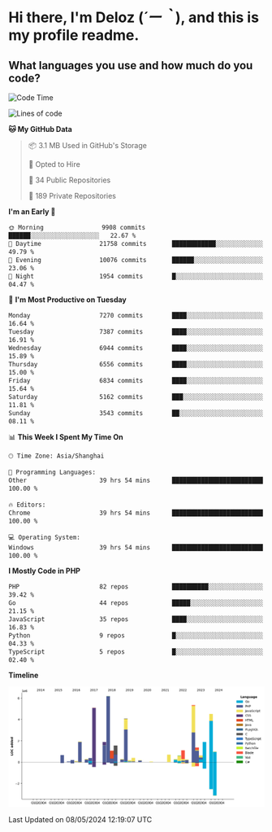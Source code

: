 # **Hi there, I'm Deloz (*´ー｀*), and this is my profile readme.**

## **What languages you use and how much do you code?**

<!--START_SECTION:waka-->
![Code Time](http://img.shields.io/badge/Code%20Time-3%2C937%20hrs%2037%20mins-blue)

![Lines of code](https://img.shields.io/badge/From%20Hello%20World%20I%27ve%20Written-42.1%20million%20lines%20of%20code-blue)

**🐱 My GitHub Data** 

> 📦 3.1 MB Used in GitHub's Storage 
 > 
> 💼 Opted to Hire
 > 
> 📜 34 Public Repositories 
 > 
> 🔑 189 Private Repositories 
 > 
**I'm an Early 🐤** 

```text
🌞 Morning                9908 commits        ██████░░░░░░░░░░░░░░░░░░░   22.67 % 
🌆 Daytime                21758 commits       ████████████░░░░░░░░░░░░░   49.79 % 
🌃 Evening                10076 commits       ██████░░░░░░░░░░░░░░░░░░░   23.06 % 
🌙 Night                  1954 commits        █░░░░░░░░░░░░░░░░░░░░░░░░   04.47 % 
```
📅 **I'm Most Productive on Tuesday** 

```text
Monday                   7270 commits        ████░░░░░░░░░░░░░░░░░░░░░   16.64 % 
Tuesday                  7387 commits        ████░░░░░░░░░░░░░░░░░░░░░   16.91 % 
Wednesday                6944 commits        ████░░░░░░░░░░░░░░░░░░░░░   15.89 % 
Thursday                 6556 commits        ████░░░░░░░░░░░░░░░░░░░░░   15.00 % 
Friday                   6834 commits        ████░░░░░░░░░░░░░░░░░░░░░   15.64 % 
Saturday                 5162 commits        ███░░░░░░░░░░░░░░░░░░░░░░   11.81 % 
Sunday                   3543 commits        ██░░░░░░░░░░░░░░░░░░░░░░░   08.11 % 
```


📊 **This Week I Spent My Time On** 

```text
🕑︎ Time Zone: Asia/Shanghai

💬 Programming Languages: 
Other                    39 hrs 54 mins      █████████████████████████   100.00 % 

🔥 Editors: 
Chrome                   39 hrs 54 mins      █████████████████████████   100.00 % 

💻 Operating System: 
Windows                  39 hrs 54 mins      █████████████████████████   100.00 % 
```

**I Mostly Code in PHP** 

```text
PHP                      82 repos            ██████████░░░░░░░░░░░░░░░   39.42 % 
Go                       44 repos            █████░░░░░░░░░░░░░░░░░░░░   21.15 % 
JavaScript               35 repos            ████░░░░░░░░░░░░░░░░░░░░░   16.83 % 
Python                   9 repos             █░░░░░░░░░░░░░░░░░░░░░░░░   04.33 % 
TypeScript               5 repos             █░░░░░░░░░░░░░░░░░░░░░░░░   02.40 % 
```



**Timeline**

![Lines of Code chart](https://raw.githubusercontent.com/deloz/deloz/main/assets/bar_graph.png)


 Last Updated on 08/05/2024 12:19:07 UTC
<!--END_SECTION:waka-->
